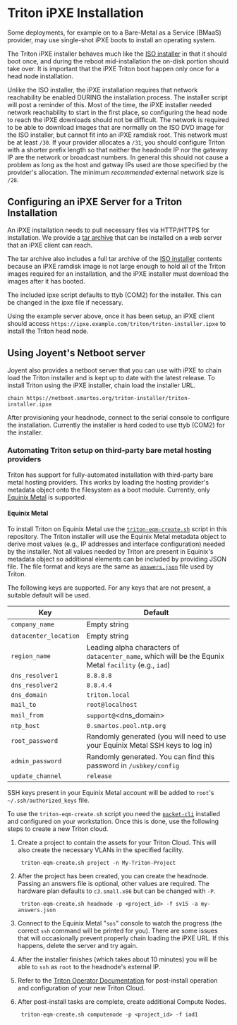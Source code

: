 <!--
    This Source Code Form is subject to the terms of the Mozilla Public
    License, v. 2.0. If a copy of the MPL was not distributed with this
    file, You can obtain one at http://mozilla.org/MPL/2.0/.
-->

<!--
    Copyright 2021, Joyent, Inc.
-->

# Triton iPXE Installation

Some deployments, for example on to a Bare-Metal as a Service (BMaaS)
provider, may use single-shot iPXE boots to install an operating system.

The Triton iPXE installer behaves much like the [ISO
installer](./docs/developer-guide/iso-installer.md) in that it should boot
once, and during the reboot mid-installation the on-disk portion should take
over.  It is important that the iPXE Triton boot happen only once for a head
node installation.

Unlike the ISO installer, the iPXE installation requires that network
reachability be enabled DURING the installation process.  The installer
script will post a reminder of this.  Most of the time, the iPXE installer
needed network reachability to start in the first place, so configuring the
head node to reach the iPXE downloads should not be difficult.  The network
is required to be able to download images that are normally on the ISO DVD
image for the ISO installer, but cannot fit into an iPXE ramdisk root.  This
network must be at least `/30`. If your provider allocates a `/31`, you should
configure Triton with a shorter prefix length so that neither the headnode IP
nor the gateway IP are the network or broadcast numbers. In general this should
not cause a problem as long as the host and gatway IPs used are those specified
by the provider's allocation. The minimum *recommended* external network size
is `/28`.

## Configuring an iPXE Server for a Triton Installation

An iPXE installation needs to pull necessary files via HTTP/HTTPS for
installation.  We provide a [tar archive][triton-ipxe] that can be installed on
a web server that an iPXE client can reach.

The tar archive also includes a full tar archive of the
[ISO installer][triton-iso-doc] contents because an iPXE ramdisk image is not
large enough to hold all of the Triton images required for an installation, and
the iPXE installer must download the images after it has booted.

The included ipxe script defaults to ttyb (COM2) for the installer.  This can
be changed in the ipxe file if necessary.

Using the example server above, once it has been setup, an iPXE client should
access `https://ipxe.example.com/triton/triton-installer.ipxe` to install the
Triton head node.

## Using Joyent's Netboot server

Joyent also provides a netboot server that you can use with iPXE to chain load
the Triton installer and is kept up to date with the latest release.  To install
Triton using the iPXE installer, chain load the installer URL.

    chain https://netboot.smartos.org/triton-installer/triton-installer.ipxe

After provisioning your headnode, connect to the serial console to configure
the installation.  Currently the installer is hard coded to use ttyb (COM2) for
the installer.

### Automating Triton setup on third-party bare metal hosting providers

Triton has support for fully-automated installation with third-party bare metal
hosting providers.  This works by loading the hosting provider's metadata object
onto the filesystem as a boot module.  Currently, only [Equinix Metal][eqm] is
supported.

#### Equinix Metal

To install Triton on Equinix Metal use the [`triton-eqm-create.sh`][eqm-script]
script in this repository.  The Triton installer will use the Equinix Metal
metadata object to derive most values (e.g., IP addresses and interface
configuration) needed by the installer.  Not all values needed by Triton are
present in Equinix's metadata object so additional elements can be included by
providing JSON file.  The file format and keys are the same as
[`answers.json`][hn] file used by Triton.

The following keys are supported.  For any keys that are not present, a suitable
default will be used.

| Key                       | Default      |
| ------------------------- | ------------ |
| `company_name`            | Empty string |
| `datacenter_location`     | Empty string |
| `region_name`             | Leading alpha characters of `datacenter_name`, which will be the Equnix Metal `facility`  (e.g., `iad`) |
| `dns_resolver1`           | `8.8.8.8` |
| `dns_resolver2`           | `8.8.4.4` |
| `dns_domain`              | `triton.local` |
| `mail_to`                 | `root@localhost` |
| `mail_from`               | `support@`<dns_domain> |
| `ntp_host`                | `0.smartos.pool.ntp.org` |
| `root_password`           | Randomly generated (you will need to use your Equinix Metal SSH keys to log in) |
| `admin_password`          | Randomly generated.  You can find this password in `/usbkey/config` |
| `update_channel`          | `release` |

SSH keys present in your Equinix Metal account will be added to `root`'s
`~/.ssh/authorized_keys` file.

To use the `triton-eqm-create.sh` script you need the [`packet-cli`][p-cli]
installed and configured on your workstation.  Once this is done, use the
following steps to create a new Triton cloud.

1. Create a project to contain the assets for your Triton Cloud.  This will also
   create the necessary VLANs in the specified facility.

        triton-eqm-create.sh project -n My-Triton-Project

2. After the project has been created, you can create the headnode.  Passing an
   answers file is optional, other values are required.  The hardware plan
   defaults to `c3.small.x86` but can be changed with `-P`.

        triton-eqm-create.sh headnode -p <project_id> -f sv15 -a my-answers.json

3. Connect to the Equinix Metal "`sos`" console to watch the progress (the
   correct `ssh` command will be printed for you).  There are some issues that
   will occasionally prevent properly chain loading the iPXE URL.  If this
   happens, delete the server and try again.

4. After the installer finishes (which takes about 10 minutes) you will be able
   to `ssh` as `root` to the headnode's external IP.

5. Refer to the [Triton Operator Documentation][ops-docs] for post-install
   operation and configuration of your new Triton Cloud.

6. After post-install tasks are complete, create additional Compute Nodes.

        triton-eqm-create.sh computenode -p <project_id> -f iad1

<!-- Footnote style links -->

[triton-ipxe]: https://us-east.manta.joyent.com/Joyent_Dev/public/SmartDataCenter/ipxe-latest.tgz
[triton-iso-doc]: ./iso-installer.md
[eqm]: https://metal.equinix.com/
[tink]: https://tinkerbell.org
[eqm-script]: ../../tools/triton-eqm-create.sh
[hn]: https://github.com/joyent/sdc-headnode/
[p-cli]: https://github.com/packethost/packet-cli
[ops-docs]: https://docs.joyent.com/private-cloud/
